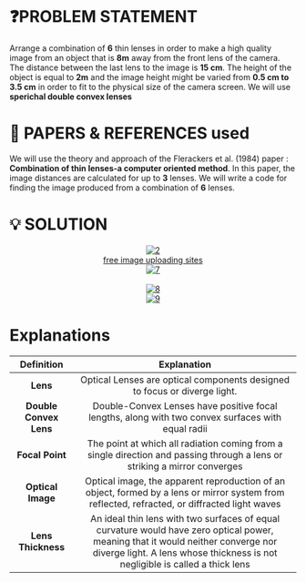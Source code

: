 # ❓PROBLEM STATEMENT

Arrange a combination of **6** thin lenses in order to make a high quality image from an object that is **8m** away from the front lens of the camera. 
The distance between the last lens to the image is **15 cm**. The height of the object is equal to **2m** and the image height might be varied from **0.5 cm to 3.5 cm** in order to fit to the physical size of the camera screen.
We will use **sperichal double convex lenses**

# 📝 PAPERS & REFERENCES used
We will use the theory and approach of the Flerackers et al. (1984) paper : **Combination of thin lenses-a computer oriented method**. In this paper, the image distances are calculated for up to **3** lenses. We will write a code for finding the image produced from a combination of **6** lenses.


# 💡 SOLUTION
<center><a href="https://ibb.co/sWQsHy6"><img src="https://i.ibb.co/QDnYdrC/2.png" alt="2" border="0"></a><br /><a target='_blank' href='https://imgbb.com/'>free image uploading sites</a><br /></center>


<center><a href="https://ibb.co/4jjY4pR"><img src="https://i.ibb.co/0ffFYry/7.png" alt="7" border="0"></a><br /><a target='_blank' href='https://imgbb.com/'></a><br /> </center>

<center><a href="https://ibb.co/ZKYcX5T"><img src="https://i.ibb.co/L6J9Rmp/8.png" alt="8" border="0"></a></center>

<center><a href="https://ibb.co/sHQYMqw"><img src="https://i.ibb.co/Kw7v3Wq/9.png" alt="9" border="0"></a></center>


# Explanations



| **Definition**| **Explanation**|
|:-:|:-:|
|**Lens**|Optical Lenses are optical components designed to focus or diverge light. |
|**Double Convex Lens**|Double-Convex Lenses have positive focal lengths, along with two convex surfaces with equal radii|
|**Focal Point**|The point at which all radiation coming from a single direction and passing through a lens or striking a mirror converges|
|**Optical Image**|Optical image, the apparent reproduction of an object, formed by a lens or mirror system from reflected, refracted, or diffracted light waves|
|**Lens Thickness**| An ideal thin lens with two surfaces of equal curvature would have zero optical power, meaning that it would neither converge nor diverge light. A lens whose thickness is not negligible is called a thick lens|
